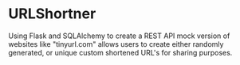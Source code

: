 # URLShortner

Using Flask and SQLAlchemy to create a REST API mock version of websites like "tinyurl.com" allows users to create either randomly generated, or unique custom shortened URL's 
for sharing purposes.
